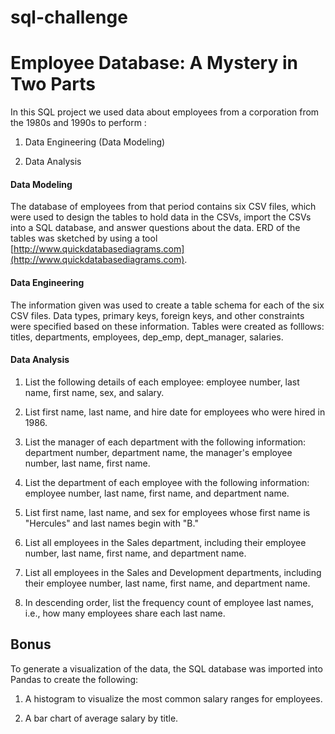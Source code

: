 # sql-challenge
# Employee Database: A Mystery in Two Parts

 In this SQL project we used data about employees from a corporation from the 1980s and 1990s to perform : 

1. Data Engineering (Data Modeling)

2. Data Analysis

#### Data Modeling

The database of employees from that period contains six CSV files, which were used to design the tables to hold data in the CSVs, import the CSVs into a SQL database, and answer questions about the data. ERD of the tables was sketched by using a tool [http://www.quickdatabasediagrams.com](http://www.quickdatabasediagrams.com). 

#### Data Engineering
The information given was used to create a table schema for each of the six CSV files. Data types, primary keys, foreign keys, and other constraints were specified based on these information. Tables were created as folllows: titles, departments, employees, dep_emp, dept_manager, salaries.

#### Data Analysis
 
1. List the following details of each employee: employee number, last name, first name, sex, and salary.

2. List first name, last name, and hire date for employees who were hired in 1986.

3. List the manager of each department with the following information: department number, department name, the manager's employee number, last name, first name.

4. List the department of each employee with the following information: employee number, last name, first name, and department name.

5. List first name, last name, and sex for employees whose first name is "Hercules" and last names begin with "B."

6. List all employees in the Sales department, including their employee number, last name, first name, and department name.

7. List all employees in the Sales and Development departments, including their employee number, last name, first name, and department name.

8. In descending order, list the frequency count of employee last names, i.e., how many employees share each last name.

## Bonus 

To generate a visualization of the data, the SQL database was imported into Pandas to create the  following:

1. A histogram to visualize the most common salary ranges for employees.

2. A bar chart of average salary by title. 
